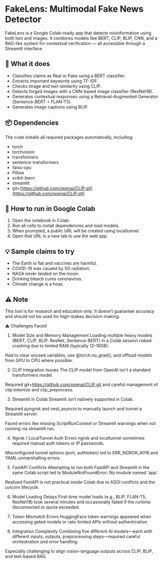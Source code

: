 # FakeLens: Multimodal Fake News Detector

FakeLens is a Google Colab-ready app that detects misinformation using both text and images. It combines models like BERT, CLIP, BLIP, CNN, and a RAG-like system for contextual verification — all accessible through a Streamlit interface.

## 🔧 What it does

* Classifies claims as Real or Fake using a BERT classifier.
* Extracts important keywords using TF-IDF.
* Checks image and text similarity using CLIP.
* Detects forged images with a CNN-based image classifier (ResNet18).
* Generates contextual responses using a Retrieval-Augmented Generator (Sentence-BERT + FLAN-T5).
* Generates image captions using BLIP.

## 📦 Dependencies

The code installs all required packages automatically, including:

* torch
* torchvision
* transformers
* sentence-transformers
* faiss-cpu
* Pillow
* scikit-learn
* streamlit
* git+[https://github.com/openai/CLIP.git](https://github.com/openai/CLIP.git)

## 🚀 How to run in Google Colab

1. Open the notebook in Colab.
2. Run all cells to install dependencies and load models.
3. When prompted, a public URL will be created using localtunnel.
4. Open that URL in a new tab to use the web app.

## 💡 Sample claims to try

* The Earth is flat and vaccines are harmful.
* COVID-19 was caused by 5G radiation.
* NASA never landed on the moon.
* Drinking bleach cures coronavirus.
* Climate change is a hoax.

## ⚠️ Note

This tool is for research and education only. It doesn’t guarantee accuracy and should not be used for high-stakes decision-making.

⚠️ Challenges Faced
1. Model Size and Memory Management
Loading multiple heavy models (BERT, CLIP, BLIP, ResNet, Sentence-BERT) in a Colab session risked crashing due to limited RAM (typically 12–16GB).

Had to clear unused variables, use @torch.no_grad(), and offload models from GPU to CPU where possible.

2. CLIP Integration Issues
The CLIP model from OpenAI isn't a standard transformers model.

Required git+https://github.com/openai/CLIP.git and careful management of clip.tokenize and clip_preprocess.

3. Streamlit in Colab
Streamlit isn’t natively supported in Colab.

Required pyngrok and nest_asyncio to manually launch and tunnel a Streamlit server.

Faced errors like missing ScriptRunContext or Streamlit warnings when not running via streamlit run.

4. Ngrok / LocalTunnel Auth Errors
ngrok and localtunnel sometimes required manual auth tokens or IP passwords.

Misconfigured tunnel options (port, authtoken) led to ERR_NGROK_4018 and YAML unmarshalling errors.

5. FastAPI Conflicts
Attempting to run both FastAPI and Streamlit in the same Colab script led to ModuleNotFoundError: No module named 'app'.

Realized FastAPI is not practical inside Colab due to ASGI conflicts and the uvicorn lifecycle.

6. Model Loading Delays
First-time model loads (e.g., BLIP, FLAN-T5, ResNet18) took several minutes and occasionally failed if the runtime disconnected or quota exceeded.

7. Token Mismatch Errors
HuggingFace token warnings appeared when accessing gated models or rate-limited APIs without authentication.

8. Integration Complexity
Combining five different AI models—each with different inputs, outputs, preprocessing steps—required careful orchestration and error handling.

Especially challenging to align vision-language outputs across CLIP, BLIP, and text-based RAG.


